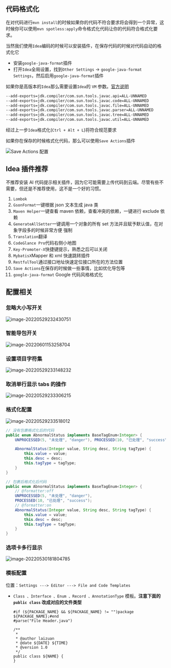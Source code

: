 ## 代码格式化

在对代码进行`mvn install`的时候如果你的代码不符合要求将会得到一个异常，这时候你可以使用`mvn spotless:apply`命令格式化代码让你的代码符合格式化要求。

当然我们使用`Idea`编码的时候可以安装插件，在保存代码的时候对代码自动的格式化它

- 安装`google-java-format`插件
- 打开`Idea`全局设置，找到`Other Settings` -> `google-java-format Settings`，然后启用`google-java-format`插件

如果你是高版本的`Idea`那么需要设置`Idea`的 `VM` 参数。[官方说明](https://github.com/google/google-java-format/blob/master/README.md#intellij-jre-config)

```txt
--add-exports=jdk.compiler/com.sun.tools.javac.api=ALL-UNNAMED
--add-exports=jdk.compiler/com.sun.tools.javac.code=ALL-UNNAMED
--add-exports=jdk.compiler/com.sun.tools.javac.file=ALL-UNNAMED
--add-exports=jdk.compiler/com.sun.tools.javac.parser=ALL-UNNAMED
--add-exports=jdk.compiler/com.sun.tools.javac.tree=ALL-UNNAMED
--add-exports=jdk.compiler/com.sun.tools.javac.util=ALL-UNNAMED
```

经过上一步`Idea`格式化(`Ctrl + Alt + L`)将符合规范要求

如果你在保存的时候格式化代码，那么可以使用`Save Actions`插件

![Save Actions 配置](../../public/images/java/save-actions-settings.png)

## Idea 插件推荐

不推荐安装 AI 代码提示相关插件，因为它可能需要上传代码到云端。尽管有些不需要，但还是不推荐使用，这不是一个好的习惯。

1. `Lombok`
2. `GsonFormat`一键根据 json 文本生成 java 类
3. `Maven Helper`一键查看 maven 依赖，查看冲突的依赖，一键进行 exclude 依赖
4. `GenerateAllSetter`一键调用一个对象的所有 set 方法并且赋予默认值，在对象字段多的时候非常方便 强制
5. `Translation`翻译
6. `CodeGlance Pro`代码右侧小地图
7. `Key-Promoter-X`快捷键提示，熟悉之后可以关闭
8. `MybatisX`Mapper 和 xml 快速跳转插件
9. `RestfulTool`通过接口地址快速定位接口所在的方法位置
10. `Save Actions`在保存的时候做一些事情，比如优化导包等
11. `google-java-format` Google 代码风格格式化

## 配置相关

### 忽略大小写开关

![image-20220529232430751](../../public/images/java/image-20220529232430751.png)

### 智能导包开关

![image-20220601153258704](../../public/images/java/image-20220601153258704.png)

### 设置项目字符集

![image-20220529233148232](../../public/images/java/image-20220529233148232.png)

### 取消单行显示 tabs 的操作

![image-20220529233306215](../../public/images/java/image-20220529233306215.png)

### 格式化配置

![image-20220529233518012](../../public/images/java/image-20220529233518012.png)

```java
// 没有包裹格式化后的代码
public enum AbnormalStatus implements BaseTagEnum<Integer> {
    UNPROCESSED(5, "未处理", "danger"), PROCESSED(10, "已处理", "success");

    AbnormalStatus(Integer value, String desc, String tagType) {
        this.value = value;
        this.desc = desc;
        this.tagType = tagType;
    }
}

// 包裹后格式化后代码
public enum AbnormalStatus implements BaseTagEnum<Integer> {
    // @formatter:off
    UNPROCESSED(5, "未处理", "danger"),
    PROCESSED(10, "已处理", "success");
    // @formatter:on
    AbnormalStatus(Integer value, String desc, String tagType) {
        this.value = value;
        this.desc = desc;
        this.tagType = tagType;
    }
}
```

### 选项卡多行显示

![image-20220530181804785](../../public/images/java/image-20220530181804785.png)

### 模板配置

位置：`Settings ---> Editor ---> File and Code Templates`

- `Class 、Interface 、Enum 、Record 、AnnotationType` 模板。**注意下面的 `public class` 改成对应的文件类型**

  ```tex{10}
  #if (${PACKAGE_NAME} && ${PACKAGE_NAME} != "")package ${PACKAGE_NAME};#end
  #parse("File Header.java")

  /**
   *
   * @author laizuan
   * @date ${DATE} ${TIME}
   * @version 1.0
   */
  public class ${NAME} {
  }
  ```
